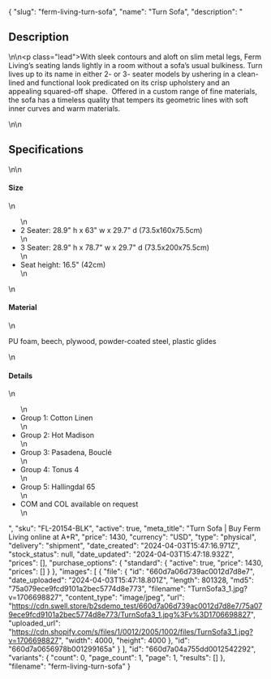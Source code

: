 {
  "slug": "ferm-living-turn-sofa",
  "name": "Turn Sofa",
  "description": "<h2>Description</h2>\n<!-- split -->\n<p class=\"lead\">With sleek contours and aloft on slim metal legs, Ferm Living’s seating lands lightly in a room without a sofa’s usual bulkiness. Turn lives up to its name in either 2- or 3- seater models by ushering in a clean-lined and functional look predicated on its crisp upholstery and an appealing squared-off shape.  Offered in a custom range of fine materials, the sofa has a timeless quality that tempers its geometric lines with soft inner curves and warm materials.</p>\n<!-- split -->\n<h2>Specifications</h2>\n<!-- split -->\n<h4>Size</h4>\n<ul>\n<li>2 Seater: 28.9\" h x 63\" w x 29.7\" d (73.5x160x75.5cm)</li>\n<li>3 Seater: 28.9\" h x 78.7\" w x 29.7\" d (73.5x200x75.5cm)</li>\n<li>Seat height: 16.5\" (42cm)</li>\n</ul>\n<h4>Material</h4>\n<p>PU foam, beech, plywood, powder-coated steel, plastic glides</p>\n<h4>Details</h4>\n<ul>\n<li>Group 1: Cotton Linen</li>\n<li>Group 2: Hot Madison</li>\n<li>Group 3: Pasadena, Bouclé</li>\n<li>Group 4: Tonus 4</li>\n<li>Group 5: Hallingdal 65</li>\n<li>COM and COL available on request</li>\n</ul>",
  "sku": "FL-20154-BLK",
  "active": true,
  "meta_title": "Turn Sofa | Buy Ferm Living online at A+R",
  "price": 1430,
  "currency": "USD",
  "type": "physical",
  "delivery": "shipment",
  "date_created": "2024-04-03T15:47:16.971Z",
  "stock_status": null,
  "date_updated": "2024-04-03T15:47:18.932Z",
  "prices": [],
  "purchase_options": {
    "standard": {
      "active": true,
      "price": 1430,
      "prices": []
    }
  },
  "images": [
    {
      "file": {
        "id": "660d7a06d739ac0012d7d8e7",
        "date_uploaded": "2024-04-03T15:47:18.801Z",
        "length": 801328,
        "md5": "75a079ece9fcd9101a2bec5774d8e773",
        "filename": "TurnSofa3_1.jpg?v=1706698827",
        "content_type": "image/jpeg",
        "url": "https://cdn.swell.store/b2sdemo_test/660d7a06d739ac0012d7d8e7/75a079ece9fcd9101a2bec5774d8e773/TurnSofa3_1.jpg%3Fv%3D1706698827",
        "uploaded_url": "https://cdn.shopify.com/s/files/1/0012/2005/1002/files/TurnSofa3_1.jpg?v=1706698827",
        "width": 4000,
        "height": 4000
      },
      "id": "660d7a0656978b001299165a"
    }
  ],
  "id": "660d7a04a755dd0012542292",
  "variants": {
    "count": 0,
    "page_count": 1,
    "page": 1,
    "results": []
  },
  "filename": "ferm-living-turn-sofa"
}